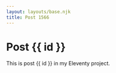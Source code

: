 ```yaml
---
layout: layouts/base.njk
title: Post 1566
---
```


# Post {{ id }}

This is post {{ id }} in my Eleventy project.
